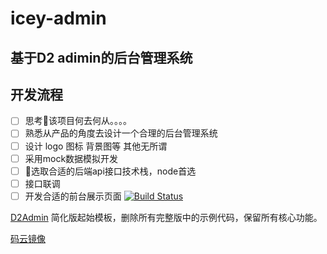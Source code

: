 # icey-admin
## 基于D2 adimin的后台管理系统

## 开发流程
- [ ] 思考🤔该项目何去何从。。。。
- [ ] 熟悉从产品的角度去设计一个合理的后台管理系统
- [ ] 设计 logo 图标 背景图等  其他无所谓
- [ ] 采用mock数据模拟开发
- [ ] 选取合适的后端api接口技术栈，node首选
- [ ] 接口联调
- [ ] 开发合适的前台展示页面
[![Build Status](https://www.travis-ci.org/d2-projects/d2-admin-start-kit.svg?branch=master)](https://www.travis-ci.org/d2-projects/d2-admin-start-kit)

[D2Admin](https://github.com/d2-projects/d2-admin) 简化版起始模板，删除所有完整版中的示例代码，保留所有核心功能。

[码云镜像](https://gitee.com/fairyever/d2-admin-start-kit)